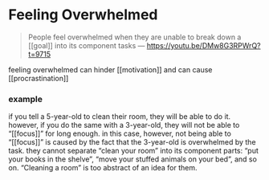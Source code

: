 # Feeling Overwhelmed

> People feel overwhelmed when they are unable to break down a [[goal]] into its component tasks &mdash; <https://youtu.be/DMw8G3RPWrQ?t=9715>

feeling overwhelmed can hinder [[motivation]] and can cause [[procrastination]]

### example

if you tell a 5-year-old to clean their room, they will be able to do it. however, if you do the same with a 3-year-old, they will not be able to “[[focus]]” for long enough. in this case, however, not being able to “[[focus]]” is caused by the fact that the 3-year-old is overwhelmed by the task. they cannot separate “clean your room” into its component parts: “put your books in the shelve”, “move your stuffed animals on your bed”, and so on. “Cleaning a room” is too abstract of an idea for them.
